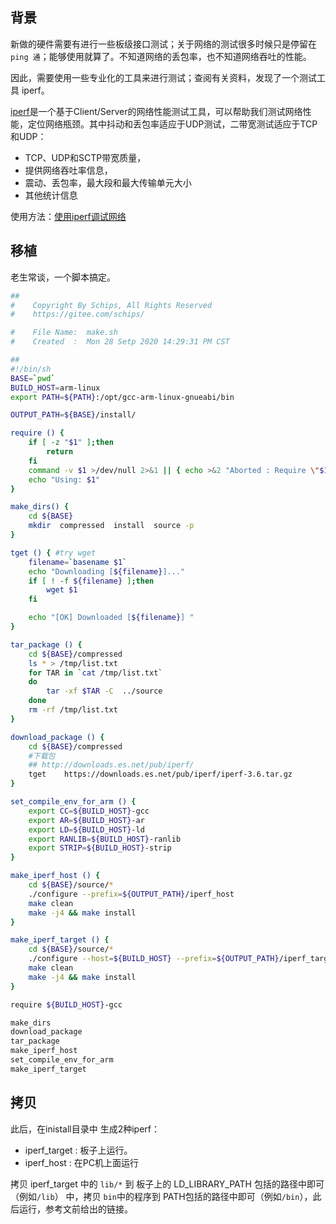 ## 背景
新做的硬件需要有进行一些板级接口测试；关于网络的测试很多时候只是停留在 `ping 通`；能够使用就算了。不知道网络的丢包率，也不知道网络吞吐的性能。

因此，需要使用一些专业化的工具来进行测试；查阅有关资料，发现了一个测试工具 iperf。

[iperf](https://github.com/esnet/iperf)是一个基于Client/Server的网络性能测试工具，可以帮助我们测试网络性能，定位网络瓶颈。其中抖动和丢包率适应于UDP测试，二带宽测试适应于TCP和UDP：
- TCP、UDP和SCTP带宽质量，
- 提供网络吞吐率信息，
- 震动、丢包率，最大段和最大传输单元大小
- 其他统计信息

使用方法：[使用iperf调试网络](https://www.cnblogs.com/schips/p/using-iperf-debug-network.html)

## 移植
老生常谈，一个脚本搞定。

```bash
##
#    Copyright By Schips, All Rights Reserved
#    https://gitee.com/schips/

#    File Name:  make.sh
#    Created  :  Mon 28 Setp 2020 14:29:31 PM CST

##
#!/bin/sh
BASE=`pwd`
BUILD_HOST=arm-linux
export PATH=${PATH}:/opt/gcc-arm-linux-gnueabi/bin

OUTPUT_PATH=${BASE}/install/

require () {
    if [ -z "$1" ];then
        return 
    fi
    command -v $1 >/dev/null 2>&1 || { echo >&2 "Aborted : Require \"$1\" but not found."; exit 1;   }
    echo "Using: $1"
}

make_dirs() {
    cd ${BASE}
    mkdir  compressed  install  source -p
}

tget () { #try wget
    filename=`basename $1`
    echo "Downloading [${filename}]..."
    if [ ! -f ${filename} ];then
        wget $1
    fi

    echo "[OK] Downloaded [${filename}] "
}

tar_package () {
    cd ${BASE}/compressed
    ls * > /tmp/list.txt
    for TAR in `cat /tmp/list.txt`
    do
        tar -xf $TAR -C  ../source
    done
    rm -rf /tmp/list.txt
}

download_package () {
    cd ${BASE}/compressed
    #下载包
    ## http://downloads.es.net/pub/iperf/
    tget    https://downloads.es.net/pub/iperf/iperf-3.6.tar.gz
}

set_compile_env_for_arm () {
	export CC=${BUILD_HOST}-gcc
	export AR=${BUILD_HOST}-ar
	export LD=${BUILD_HOST}-ld
	export RANLIB=${BUILD_HOST}-ranlib
	export STRIP=${BUILD_HOST}-strip
}

make_iperf_host () {
    cd ${BASE}/source/*
    ./configure --prefix=${OUTPUT_PATH}/iperf_host 
    make clean
    make -j4 && make install
}

make_iperf_target () {
    cd ${BASE}/source/*
    ./configure --host=${BUILD_HOST} --prefix=${OUTPUT_PATH}/iperf_target 
    make clean
    make -j4 && make install
}

require ${BUILD_HOST}-gcc

make_dirs
download_package
tar_package
make_iperf_host
set_compile_env_for_arm
make_iperf_target
```

## 拷贝
此后，在inistall目录中 生成2种iperf：
- iperf_target : 板子上运行。
- iperf_host   : 在PC机上面运行

拷贝 iperf_target 中的 `lib/*` 到 板子上的 LD_LIBRARY_PATH 包括的路径中即可（例如`/lib`） 中，拷贝 `bin`中的程序到 PATH包括的路径中即可（例如`/bin`），此后运行，参考文前给出的链接。
